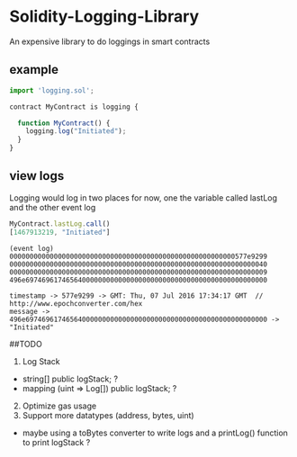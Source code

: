 # Solidity-Logging-Library
An expensive library to do loggings in smart contracts 

## example

```javascript
import 'logging.sol';

contract MyContract is logging {

  function MyContract() {
    logging.log("Initiated");
  }
}
```

## view logs
Logging would log in two places for now, one the variable called lastLog and the other event log

```javascript
MyContract.lastLog.call()
[1467913219, "Initiated"]
```

```
(event log)
00000000000000000000000000000000000000000000000000000000577e9299
0000000000000000000000000000000000000000000000000000000000000040
0000000000000000000000000000000000000000000000000000000000000009
496e697469617465640000000000000000000000000000000000000000000000

timestamp -> 577e9299 -> GMT: Thu, 07 Jul 2016 17:34:17 GMT  // http://www.epochconverter.com/hex
message -> 496e697469617465640000000000000000000000000000000000000000000000 -> "Initiated"
```

##TODO
1. Log Stack
 * string[] public logStack; ?
 * mapping (uint => Log[]) public logStack; ?
2. Optimize gas usage
3. Support more datatypes (address, bytes, uint)
 * maybe using a toBytes converter to write logs and a printLog() function to print logStack ? 


